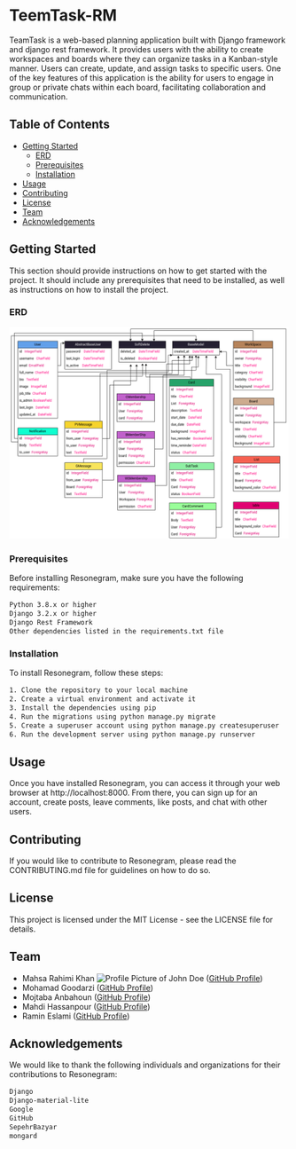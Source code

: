 # TeemTask-RM

TeamTask is a web-based planning application built with Django framework and django rest framework. It provides users with the ability to create workspaces and boards where they can organize tasks in a Kanban-style manner. Users can create, update, and assign tasks to specific users. One of the key features of this application is the ability for users to engage in group or private chats within each board, facilitating collaboration and communication.

## Table of Contents

- [Getting Started](#getting-started)
  - [ERD](#ERD)
  - [Prerequisites](#prerequisites)
  - [Installation](#installation)
- [Usage](#usage)
- [Contributing](#contributing)
- [License](#license)
- [Team](#Team)
- [Acknowledgements](#acknowledgements)

## Getting Started

This section should provide instructions on how to get started with the project. It should include any prerequisites that need to be installed, as well as instructions on how to install the project.


### ERD

  <img src="TeamTask-ERD.png" alt="عنوان تصویر">

### Prerequisites

Before installing Resonegram, make sure you have the following requirements:

    Python 3.8.x or higher
    Django 3.2.x or higher
    Django Rest Framework 
    Other dependencies listed in the requirements.txt file

### Installation

To install Resonegram, follow these steps:

    1. Clone the repository to your local machine
    2. Create a virtual environment and activate it
    3. Install the dependencies using pip
    4. Run the migrations using python manage.py migrate
    5. Create a superuser account using python manage.py createsuperuser
    6. Run the development server using python manage.py runserver

## Usage

Once you have installed Resonegram, you can access it through your web browser at http://localhost:8000. From there, you can       sign up for an account, create posts, leave comments, like posts, and chat with other users.

## Contributing

If you would like to contribute to Resonegram, please read the CONTRIBUTING.md file for guidelines on how to do so.

## License

This project is licensed under the MIT License - see the LICENSE file for details.

## Team

- Mahsa Rahimi Khan ![Profile Picture of John Doe](https://example.com/MahsaRah99.jpg) ([GitHub Profile](https://github.com/MahsaRah99))
- Mohamad Goodarzi ([GitHub Profile](https://github.com/mrgdeveloper1401))
- Mojtaba Anbahoun ([GitHub Profile](https://github.com/Mojtaba-anbahoun))
- Mahdi Hassanpour ([GitHub Profile](https://github.com/Mahdi-Hassanpour78))
- Ramin Eslami ([GitHub Profile](https://github.com/ResoneAt))


## Acknowledgements

We would like to thank the following individuals and organizations for their contributions to Resonegram:
    
    Django
    Django-material-lite
    Google
    GitHub
    SepehrBazyar
    mongard
    
